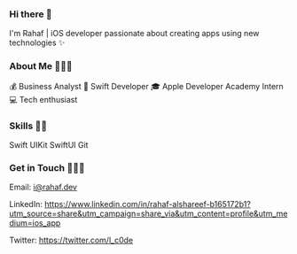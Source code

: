 ### Hi there 👋

I'm Rahaf  | iOS developer passionate about creating apps using new technologies ✨

### About Me 👩🏻‍💻

💰 Business Analyst 
📱 Swift Developer
🎓 Apple Developer Academy Intern
💻 Tech enthusiast

### Skills 💪🏻

Swift
UIKit
SwiftUI
Git


### Get in Touch 🙋🏻‍♀️



Email: i@rahaf.dev

LinkedIn: https://www.linkedin.com/in/rahaf-alshareef-b165172b1?utm_source=share&utm_campaign=share_via&utm_content=profile&utm_medium=ios_app


Twitter: https://twitter.com/l_c0de


